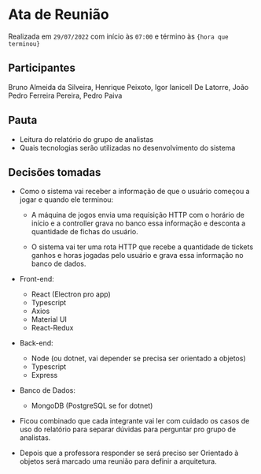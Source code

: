 <!-- o arquivo deve ser nomeado como ata-${data}.md, por exemplo, `ata-2022-07-01.md` -->

# Ata de Reunião

Realizada em `29/07/2022` com início às `07:00` e término às `{hora que terminou}`

## Participantes

Bruno Almeida da Silveira, Henrique Peixoto, Igor Ianicell De Latorre, João Pedro Ferreira Pereira, Pedro Paiva

## Pauta

- Leitura do relatório do grupo de analistas
- Quais tecnologias serão utilizadas no desenvolvimento do sistema

## Decisões tomadas

- Como o sistema vai receber a informação de que o usuário começou a jogar e quando ele terminou:

    - A máquina de jogos envia uma requisição HTTP com o horário de início e a controller grava no banco essa informação e desconta a quantidade de fichas do usuário. 

    - O sistema vai ter uma rota HTTP que recebe a quantidade de tickets ganhos e horas jogadas pelo usuário e grava essa informação no banco de dados.

- Front-end:

    - React (Electron pro app)
    - Typescript
    - Axios
    - Material UI
    - React-Redux

- Back-end: 

    - Node (ou dotnet, vai depender se precisa ser orientado a objetos)
    - Typescript
    - Express

- Banco de Dados:

    - MongoDB (PostgreSQL se for dotnet)

- Ficou combinado que cada integrante vai ler com cuidado os casos de uso do relatório para separar dúvidas para perguntar pro grupo de analistas.

- Depois que a professora responder se será preciso ser Orientado à objetos será marcado uma reunião para definir a arquitetura. 
